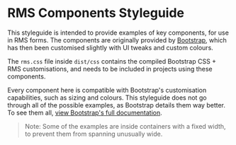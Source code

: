 # RMS Components Styleguide

This styleguide is intended to provide examples of key components, for use in RMS forms. The components are originally provided by [Bootstrap](https://getbootstrap.com/), which has then been customised slightly with UI tweaks and custom colours.

The `rms.css` file inside `dist/css` contains the compiled Bootstrap CSS + RMS customisations, and needs to be included in projects using these components.

Every component here is compatible with Bootstrap's customisation capabilities, such as sizing and colours. This styleguide does not go through all of the possible examples, as Bootstrap details them way better. To see them all, [view Bootstrap's full documentation](https://getbootstrap.com/).

> Note: Some of the examples are inside containers with a fixed width, to prevent them from spanning unusually wide.